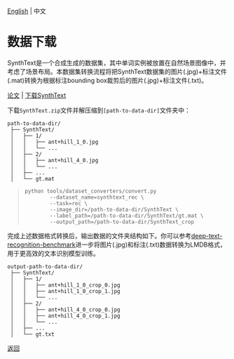 [English](../../en/datasets/synthtext_rec.md) | 中文

# 数据下载

SynthText是一个合成生成的数据集，其中单词实例被放置在自然场景图像中，并考虑了场景布局。本数据集转换流程将把SynthText数据集的图片(.jpg)+标注文件(.mat)转换为根据标注bounding box裁剪后的图片(.jpg)+标注文件(.txt)。

[论文](https://www.robots.ox.ac.uk/~vgg/publications/2016/Gupta16/) | [下载SynthText](https://academictorrents.com/details/2dba9518166cbd141534cbf381aa3e99a087e83c)

下载`SynthText.zip`文件并解压缩到`[path-to-data-dir]`文件夹中：
```
path-to-data-dir/
 ├── SynthText/
 │   ├── 1/
 │   │   ├── ant+hill_1_0.jpg
 │   │   └── ...
 │   ├── 2/
 │   │   ├── ant+hill_4_0.jpg
 │   │   └── ...
 │   ├── ...
 │   └── gt.mat
```

> ```shell
> python tools/dataset_converters/convert.py 
>         --dataset_name=synthtext_rec \
>         --task=rec \
>         --image_dir=/path-to-data-dir/SynthText \
>         --label_path=/path-to-data-dir/SynthText/gt.mat \
>         --output_path=/path-to-data-dir/SynthText_crop
> ```

完成上述数据格式转换后，输出数据的文件夹结构如下。你可以参考[deep-text-recognition-benchmark](https://github.com/clovaai/deep-text-recognition-benchmark#when-you-need-to-train-on-your-own-dataset-or-non-latin-language-datasets)进一步将图片(.jpg)和标注(.txt)数据转换为LMDB格式，用于更高效的文本识别模型训练。

```
output-path-to-data-dir/
 ├── SynthText/
 │   ├── 1/
 │   │   ├── ant+hill_1_0_crop_0.jpg
 │   │   ├── ant+hill_1_0_crop_1.jpg
 │   │   └── ...
 │   ├── 2/
 │   │   ├── ant+hill_4_0_crop_0.jpg
 │   │   ├── ant+hill_4_0_crop_1.jpg
 │   │   └── ...
 │   ├── ...
 │   └── gt.txt
```

[返回](../../../tools/dataset_converters/README_CN.md)